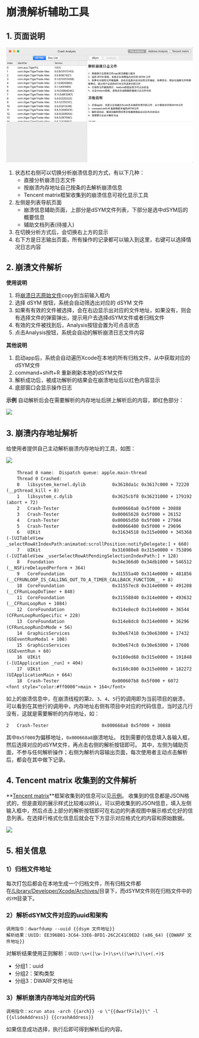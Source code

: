 # 崩溃解析辅助工具

## 1. 页面说明

![](res/app_running.jpg)

1. 状态栏右侧可以切换分析崩溃信息的方式，有以下几种：
    - 直接分析崩溃日志文件
    - 按崩溃内存地址自己按条的去解析崩溃信息
    - Tencent matrix框架收集到的崩溃信息可视化显示工具
2. 左侧是列表导航页面
    - 崩溃信息辅助页面，上部分是dSYM文件列表，下部分是选中dSYM后的概要信息
    - 辅助文档列表(待接入)
3. 在切换分析方式后，会切换右上方的显示
4. 右下方是日志输出页面，所有操作的记录都可以输入到这里，右键可以选择情况日志内容

## 2. 崩溃文件解析

**使用说明**

1. 将[崩溃日志原始文件](./res/diagnostic_crash_file.md)copy到当前输入框内
2. 选择 dSYM 按钮，系统会自动筛选出对应的 dSYM 文件
3. 如果有有效的文件被选择，会在右边显示出对应的文件地址，如果没有，则会有选择文件的弹窗弹出，提示用户去选择dSYM文件或者归档文件
4. 有效的文件被找到后，Analysis按钮会置为可点击状态
5. 点击Analysis按钮，系统会自动的解析崩溃日志文件内容

**其他说明**

1. 启动app后，系统会自动遍历Xcode在本地的所有归档文件，从中获取对应的dSYM文件
2. command+shift+R 重新刷新本地的dSYM文件
3. 解析成功后，被成功解析的结果会在崩溃地址后以红色内容显示
4. 底部窗口会显示操作日志

**示例**
自动解析后会在需要解析的内存地址后拼上解析后的内容，即红色部分：

![](res/file_analysis.png)

## 3. 崩溃内存地址解析

给使用者提供自己主动解析崩溃内存地址的工具，如图：

![](res/address_analysis.png)

```
    Thread 0 name:  Dispatch queue: apple.main-thread
    Thread 0 Crashed:
    0   libsystem_kernel.dylib          0x3618da1c 0x3617c000 + 72220 (__pthread_kill + 8)
    1   libsystem_c.dylib               0x3625cbf8 0x36231000 + 179192 (abort + 72)
    2   Crash-Tester                    0x000668a8 0x5f000 + 30888
    3   Crash-Tester                    0x00065628 0x5f000 + 26152
    4   Crash-Tester                    0x00065d50 0x5f000 + 27984
    5   Crash-Tester                    0x00066400 0x5f000 + 29696
    6   UIKit                           0x31634518 0x315e0000 + 345368 (-[UITableView _selectRowAtIndexPath:animated:scrollPosition:notifyDelegate:] + 660)
    7   UIKit                           0x316980e8 0x315e0000 + 753896 (-[UITableView _userSelectRowAtPendingSelectionIndexPath:] + 128)
    8   Foundation                      0x34e366d0 0x34db1000 + 546512 (__NSFireDelayedPerform + 364)
    9   CoreFoundation                  0x31555a40 0x314e0000 + 481856 (__CFRUNLOOP_IS_CALLING_OUT_TO_A_TIMER_CALLBACK_FUNCTION__ + 8)
    10  CoreFoundation                  0x31557ec8 0x314e0000 + 491208 (__CFRunLoopDoTimer + 848)
    11  CoreFoundation                  0x31558840 0x314e0000 + 493632 (__CFRunLoopRun + 1084)
    12  CoreFoundation                  0x314e8ec0 0x314e0000 + 36544 (CFRunLoopRunSpecific + 228)
    13  CoreFoundation                  0x314e8dc8 0x314e0000 + 36296 (CFRunLoopRunInMode + 56)
    14  GraphicsServices                0x30e67418 0x30e63000 + 17432 (GSEventRunModal + 108)
    15  GraphicsServices                0x30e674c8 0x30e63000 + 17608 (GSEventRun + 60)
    16  UIKit                           0x3160ed68 0x315e0000 + 191848 (-[UIApplication _run] + 404)
    17  UIKit                           0x3160c800 0x315e0000 + 182272 (UIApplicationMain + 664)
    18  Crash-Tester                    0x000607b8 0x5f000 + 6072 <font style="color:#ff0000">main + 164</font>
```

如上的崩溃信息中，在崩溃线程的第`2`、`3`、`4`、`5`行的调用即为当前项目的崩溃，可以看到在其他行的调用中，内存地址右侧有项目中对应的代码信息，当时这几行没有，这就是需要解析的内存地址，如：
```
2   Crash-Tester                    0x000668a8 0x5f000 + 30888
```
其中`0x5f000`为偏移地址，`0x000668a8`崩溃地址。
找到需要的信息填入各输入框，然后选择对应的dSYM文件，再点击右侧的解析按钮即可。
其中，左侧为辅助页面，不参与任何解析操作；右侧为解析内容输出页面，每次使用者主动点击解析后，都会在其中做下记录。

## 4. Tencent matrix 收集到的文件解析

**[Tencent matrix](https://github.com/Tencent/matrix)**框架收集到的信息可以见[示例](./res/diagnostic_matrix_file.md)。
收集到的信息都是JSON格式的，但是直观的展示样式比较难以辨认，可以把收集到的JSON信息，填入左侧输入框中，然后点击上部分的解析按钮即可在右边的列表视图中展示格式化好的信息列表。在选择行格式化信息后就会在下方显示对应格式化的内容和原始数据。

![](res/tencent_matrix_visual.png)


## 5. 相关信息

### 1）归档文件地址

每次打包后都会在本地生成一个归档文件，所有归档文件都在[/Library/Developer/Xcode/Archives/](file:///Library/Developer/Xcode/Archives/)目录下，而dSYM文件则在归档文件中的`dSYM`目录下。

### 2）解析dSYM文件对应的uuid和架构

```
调用指令：dwarfdump --uuid {{dsym 文件地址}}
解析结果：UUID: EE396B01-3C64-33E6-BFD1-26C2C41C0ED2 (x86_64) {{DWARF 文件地址}}
```
对解析结果使用正则解析：`UUID:\s+([\w-]+)\s+\((\w+)\)\s+(.+)$`
- 分组1：uuid
- 分组2：架构类型
- 分组3：DWARF文件地址

### 3）解析崩溃内存地址对应的代码

```
调用指令：xcrun atos -arch {{arch}} -o \"{{dwarfFile}}\" -l {{slideAddress}} {{crashAddress}}
```
如果信息成功选择，执行后即可得到解析后的内容。